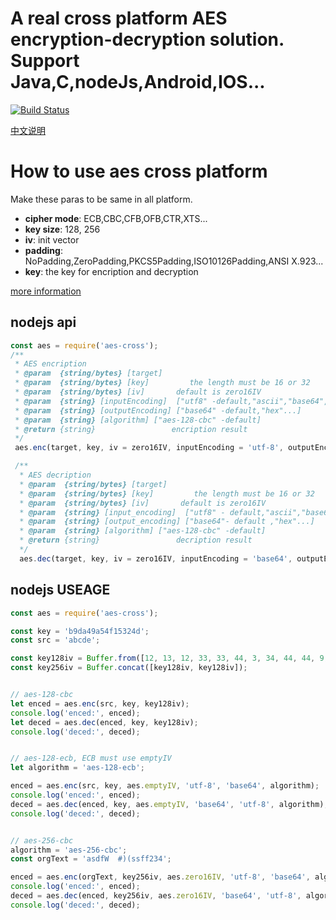 # A real cross platform AES encryption-decryption solution. Support Java,C,nodeJs,Android,IOS...
[![Build Status](https://travis-ci.org/keel/aes-cross.svg?branch=master)](https://travis-ci.org/keel/aes-cross)

[中文说明](https://github.com/keel/aes-cross/tree/master/info-cn)

# How to use aes cross platform
Make these paras to be same in all platform.

* **cipher mode**: ECB,CBC,CFB,OFB,CTR,XTS...
* **key size**: 128, 256
* **iv**: init vector
* **padding**: NoPadding,ZeroPadding,PKCS5Padding,ISO10126Padding,ANSI X.923...
* **key**: the key for encription and decryption

[more information](https://github.com/keel/aes-cross/AES.md)

## nodejs api
```javascript
const aes = require('aes-cross');
/**
 * AES encription
 * @param  {string/bytes} [target]
 * @param  {string/bytes} [key]         the length must be 16 or 32
 * @param  {string/bytes} [iv]       default is zero16IV
 * @param  {string} [inputEncoding]  ["utf8" -default,"ascii","base64","binary"...](https://nodejs.org/api/buffer.html#buffer_buffer)
 * @param  {string} [outputEncoding] ["base64" -default,"hex"...]
 * @param  {string} [algorithm] ["aes-128-cbc" -default]
 * @return {string}                 encription result
 */
 aes.enc(target, key, iv = zero16IV, inputEncoding = 'utf-8', outputEncoding = 'base64', algorithm = 'aes-128-cbc', autoPadding = true);

 /**
  * AES decription
  * @param  {string/bytes} [target]
  * @param  {string/bytes} [key]         the length must be 16 or 32
  * @param  {string/bytes} [iv]       default is zero16IV
  * @param  {string} [input_encoding]  ["utf8" - default,"ascii","base64","binary"...](https://nodejs.org/api/buffer.html#buffer_buffer)
  * @param  {string} [output_encoding] ["base64"- default ,"hex"...]
  * @param  {string} [algorithm] ["aes-128-cbc" -default]
  * @return {string}                 decription result
  */
  aes.dec(target, key, iv = zero16IV, inputEncoding = 'base64', outputEncoding = 'utf-8', algorithm = 'aes-128-cbc', autoPadding = true);

```

## nodejs USEAGE

```javascript
const aes = require('aes-cross');

const key = 'b9da49a54f15324d';
const src = 'abcde';

const key128iv = Buffer.from([12, 13, 12, 33, 33, 44, 3, 34, 44, 44, 9, 45, 28, 44, 22, 2]);
const key256iv = Buffer.concat([key128iv, key128iv]);


// aes-128-cbc
let enced = aes.enc(src, key, key128iv);
console.log('enced:', enced);
let deced = aes.dec(enced, key, key128iv);
console.log('deced:', deced);


// aes-128-ecb, ECB must use emptyIV
let algorithm = 'aes-128-ecb';

enced = aes.enc(src, key, aes.emptyIV, 'utf-8', 'base64', algorithm);
console.log('enced:', enced);
deced = aes.dec(enced, key, aes.emptyIV, 'base64', 'utf-8', algorithm);
console.log('deced:', deced);


// aes-256-cbc
algorithm = 'aes-256-cbc';
const orgText = 'asdfW  #)(ssff234';

enced = aes.enc(orgText, key256iv, aes.zero16IV, 'utf-8', 'base64', algorithm);
console.log('enced:', enced);
deced = aes.dec(enced, key256iv, aes.zero16IV, 'base64', 'utf-8', algorithm);
console.log('deced:', deced);

```

